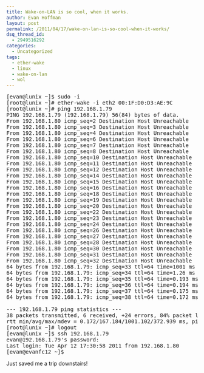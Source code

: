```yaml
---
title: Wake-on-LAN is so cool, when it works.
author: Evan Hoffman
layout: post
permalink: /2011/04/17/wake-on-lan-is-so-cool-when-it-works/
dsq_thread_id:
  - 2949516292
categories:
  - Uncategorized
tags:
  - ether-wake
  - linux
  - wake-on-lan
  - wol
---
```

<pre>[evan@lunix ~]$ sudo -i
[root@lunix ~]# ether-wake -i eth2 00:1F:D0:D3:AE:9C
[root@lunix ~]# ping 192.168.1.79
PING 192.168.1.79 (192.168.1.79) 56(84) bytes of data.
From 192.168.1.80 icmp_seq=2 Destination Host Unreachable
From 192.168.1.80 icmp_seq=3 Destination Host Unreachable
From 192.168.1.80 icmp_seq=4 Destination Host Unreachable
From 192.168.1.80 icmp_seq=6 Destination Host Unreachable
From 192.168.1.80 icmp_seq=7 Destination Host Unreachable
From 192.168.1.80 icmp_seq=8 Destination Host Unreachable
From 192.168.1.80 icmp_seq=10 Destination Host Unreachable
From 192.168.1.80 icmp_seq=11 Destination Host Unreachable
From 192.168.1.80 icmp_seq=12 Destination Host Unreachable
From 192.168.1.80 icmp_seq=14 Destination Host Unreachable
From 192.168.1.80 icmp_seq=15 Destination Host Unreachable
From 192.168.1.80 icmp_seq=16 Destination Host Unreachable
From 192.168.1.80 icmp_seq=18 Destination Host Unreachable
From 192.168.1.80 icmp_seq=19 Destination Host Unreachable
From 192.168.1.80 icmp_seq=20 Destination Host Unreachable
From 192.168.1.80 icmp_seq=22 Destination Host Unreachable
From 192.168.1.80 icmp_seq=23 Destination Host Unreachable
From 192.168.1.80 icmp_seq=24 Destination Host Unreachable
From 192.168.1.80 icmp_seq=26 Destination Host Unreachable
From 192.168.1.80 icmp_seq=27 Destination Host Unreachable
From 192.168.1.80 icmp_seq=28 Destination Host Unreachable
From 192.168.1.80 icmp_seq=30 Destination Host Unreachable
From 192.168.1.80 icmp_seq=31 Destination Host Unreachable
From 192.168.1.80 icmp_seq=32 Destination Host Unreachable
64 bytes from 192.168.1.79: icmp_seq=33 ttl=64 time=1001 ms
64 bytes from 192.168.1.79: icmp_seq=34 ttl=64 time=1.26 ms
64 bytes from 192.168.1.79: icmp_seq=35 ttl=64 time=0.193 ms
64 bytes from 192.168.1.79: icmp_seq=36 ttl=64 time=0.194 ms
64 bytes from 192.168.1.79: icmp_seq=37 ttl=64 time=0.175 ms
64 bytes from 192.168.1.79: icmp_seq=38 ttl=64 time=0.172 ms

--- 192.168.1.79 ping statistics ---
38 packets transmitted, 6 received, +24 errors, 84% packet loss, time 36994ms
rtt min/avg/max/mdev = 0.172/167.184/1001.102/372.939 ms, pipe 3
[root@lunix ~]# logout
[evan@lunix ~]$ ssh 192.168.1.79
evan@192.168.1.79's password:
Last login: Tue Apr 12 17:30:58 2011 from 192.168.1.80
[evan@evanfc12 ~]$
</pre>

Just saved me a trip downstairs!